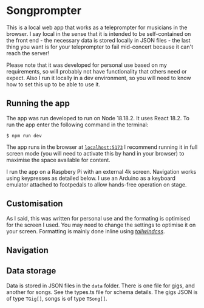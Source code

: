 # Songprompter

This is a local web app that works as a teleprompter for musicians in the browser. I say local in the sense that it is intended to be self-contained on the front end - the necessary data is stored locally in JSON files - the last thing you want is for your teleprompter to fail mid-concert because it can't reach the server!

Please note that it was developed for personal use based on my requirements, so will probably not have functionality that others need or expect. Also I run it locally in a dev environment, so you will need to know how to set this up to be able to use it.

## Running the app

The app was run developed to run on Node 18.18.2. It uses React 18.2. To run the app enter the following command in the terminal:
```
$ npm run dev
```

The app runs in the browser at [`localhost:5173`](url:'localhost:5173')
I recommend running it in full screen mode (you will need to activate this by hand in your browser) to maximise the space available for content.

I run the app on a Raspbery Pi with an external 4k screen. Navigation works using keypresses as detailed below. I use an Arduino as a keyboard emulator attached to footpedals to allow hands-free operation on stage.

## Customisation

As I said, this was written for personal use and the formating is optimised for the screen I used. You may need to change the settings to optimise it on your screen. Formatting is mainly done inline using [*tailwindcss*](url:'https://tailwindcss.com/docs/installation').

## Navigation

## Data storage
Data is stored in JSON files in the `data` folder. There is one file for gigs, and another for songs. See the types.ts file for schema details. The gigs JSON is of type `TGig[]`, songs is of type `TSong[]`.
